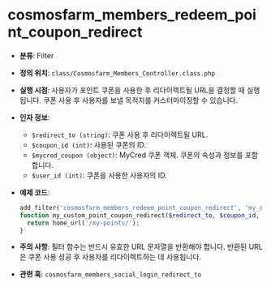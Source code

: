 # cosmosfarm_members_redeem_point_coupon_redirect

- **분류**: Filter
- **정의 위치**: `class/Cosmosfarm_Members_Controller.class.php`
- **실행 시점**: 사용자가 포인트 쿠폰을 사용한 후 리다이렉트될 URL을 결정할 때 실행됩니다. 쿠폰 사용 후 사용자를 보낼 목적지를 커스터마이징할 수 있습니다.
- **인자 정보**:
  - `$redirect_to (string)`: 쿠폰 사용 후 리다이렉트될 URL.
  - `$coupon_id (int)`: 사용된 쿠폰의 ID.
  - `$mycred_coupon (object)`: MyCred 쿠폰 객체. 쿠폰의 속성과 정보를 포함합니다.
  - `$user_id (int)`: 쿠폰을 사용한 사용자의 ID.
- **예제 코드**:

  ```php
  add_filter('cosmosfarm_members_redeem_point_coupon_redirect', 'my_custom_point_coupon_redirect', 10, 4);
  function my_custom_point_coupon_redirect($redirect_to, $coupon_id, $mycred_coupon, $user_id) {
    return home_url('/my-points/');
  }
  ```

- **주의 사항**: 필터 함수는 반드시 유효한 URL 문자열을 반환해야 합니다. 반환된 URL은 쿠폰 사용 성공 후 사용자를 리다이렉트하는 데 사용됩니다.
- **관련 훅**: `cosmosfarm_members_social_login_redirect_to`
